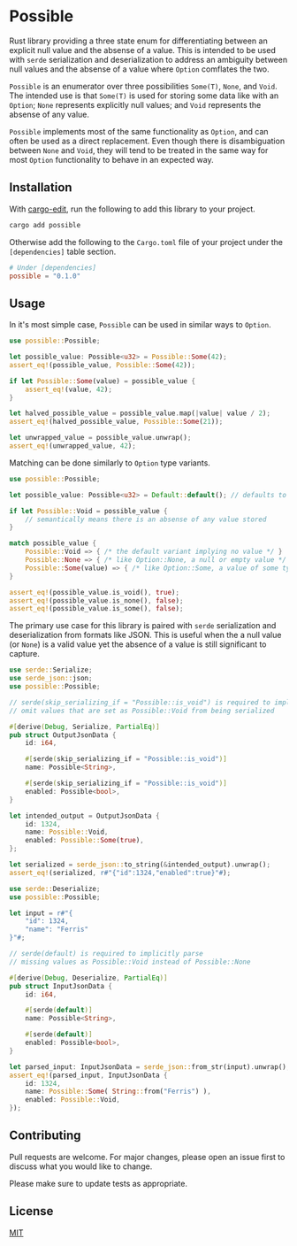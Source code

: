 # Possible

Rust library providing a three state enum for differentiating between an explicit null value and the absense of a value. This is intended to be used with `serde` serialization and deserialization to address an ambiguity between null values and the absense of a value where `Option` comflates the two.

`Possible` is an enumerator over three possibilities `Some(T)`, `None`, and `Void`. The intended use is that `Some(T)` is used for storing some data like with an `Option`; `None` represents explicitly null values; and `Void` represents the absense of any value.

`Possible` implements most of the same functionality as `Option`, and can often be used as a direct replacement. Even though there is disambiguation between `None` and `Void`, they will tend to be treated in the same way for most `Option` functionality to behave in an expected way.

## Installation

With [cargo-edit](https://crates.io/crates/cargo-edit), run the following to add this library to your project.

```sh
cargo add possible
```

Otherwise add the following to the `Cargo.toml` file of your project under the `[dependencies]` table section.

```toml
# Under [dependencies]
possible = "0.1.0"
```

## Usage

In it's most simple case, `Possible` can be used in similar ways to `Option`.

```rust
use possible::Possible;

let possible_value: Possible<u32> = Possible::Some(42);
assert_eq!(possible_value, Possible::Some(42));

if let Possible::Some(value) = possible_value {
    assert_eq!(value, 42);
}

let halved_possible_value = possible_value.map(|value| value / 2);
assert_eq!(halved_possible_value, Possible::Some(21));

let unwrapped_value = possible_value.unwrap();
assert_eq!(unwrapped_value, 42);
```

Matching can be done similarly to `Option` type variants.

```rust
use possible::Possible;

let possible_value: Possible<u32> = Default::default(); // defaults to Possible::Void

if let Possible::Void = possible_value {
    // semantically means there is an absense of any value stored
}

match possible_value {
    Possible::Void => { /* the default variant implying no value */ }
    Possible::None => { /* like Option::None, a null or empty value */ }
    Possible::Some(value) => { /* like Option::Some, a value of some type */ }
}

assert_eq!(possible_value.is_void(), true);
assert_eq!(possible_value.is_none(), false);
assert_eq!(possible_value.is_some(), false);
```

The primary use case for this library is paired with `serde` serialization and deserialization from formats like JSON. This is useful when the a null value (or `None`) is a valid value yet the absence of a value is still significant to capture.

```rust
use serde::Serialize;
use serde_json::json;
use possible::Possible;

// serde(skip_serializing_if = "Possible::is_void") is required to implicitly
// omit values that are set as Possible::Void from being serialized

#[derive(Debug, Serialize, PartialEq)]
pub struct OutputJsonData {
    id: i64,

    #[serde(skip_serializing_if = "Possible::is_void")]
    name: Possible<String>,

    #[serde(skip_serializing_if = "Possible::is_void")]
    enabled: Possible<bool>,
}

let intended_output = OutputJsonData {
    id: 1324,
    name: Possible::Void,
    enabled: Possible::Some(true),
};

let serialized = serde_json::to_string(&intended_output).unwrap();
assert_eq!(serialized, r#"{"id":1324,"enabled":true}"#);
```

```rust
use serde::Deserialize;
use possible::Possible;

let input = r#"{
    "id": 1324,
    "name": "Ferris"
}"#;

// serde(default) is required to implicitly parse
// missing values as Possible::Void instead of Possible::None

#[derive(Debug, Deserialize, PartialEq)]
pub struct InputJsonData {
    id: i64,

    #[serde(default)]
    name: Possible<String>,

    #[serde(default)]
    enabled: Possible<bool>,
}

let parsed_input: InputJsonData = serde_json::from_str(input).unwrap();
assert_eq!(parsed_input, InputJsonData {
    id: 1324,
    name: Possible::Some( String::from("Ferris") ),
    enabled: Possible::Void,
});
```

## Contributing

Pull requests are welcome. For major changes, please open an issue first to discuss what you would like to change.

Please make sure to update tests as appropriate.

## License

[MIT](https://choosealicense.com/licenses/mit/)
